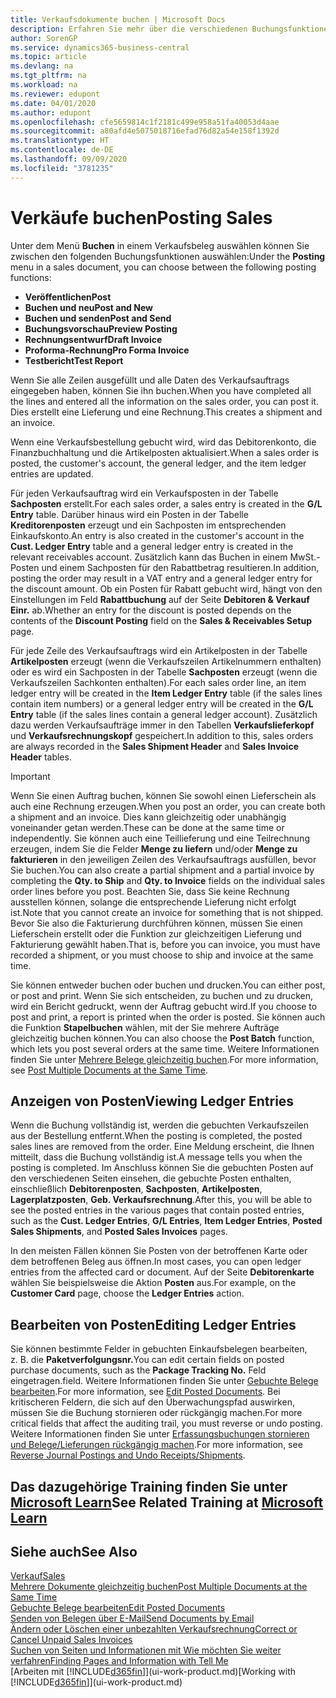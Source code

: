 ```yaml
---
title: Verkaufsdokumente buchen | Microsoft Docs
description: Erfahren Sie mehr über die verschiedenen Buchungsfunktionen zum Buchen von Verkaufsbelegen und wie Sie gebuchte Belege aktualisieren können.
author: SorenGP
ms.service: dynamics365-business-central
ms.topic: article
ms.devlang: na
ms.tgt_pltfrm: na
ms.workload: na
ms.reviewer: edupont
ms.date: 04/01/2020
ms.author: edupont
ms.openlocfilehash: cfe5659814c1f2181c499e958a51fa40053d4aae
ms.sourcegitcommit: a80afd4e5075018716efad76d82a54e158f1392d
ms.translationtype: HT
ms.contentlocale: de-DE
ms.lasthandoff: 09/09/2020
ms.locfileid: "3781235"
---
```

# <a name="posting-sales"></a><span data-ttu-id="0effc-103">Verkäufe buchen</span><span class="sxs-lookup"><span data-stu-id="0effc-103">Posting Sales</span></span>
<span data-ttu-id="0effc-104">Unter dem Menü **Buchen** in einem Verkaufsbeleg auswählen können Sie zwischen den folgenden Buchungsfunktionen auswählen:</span><span class="sxs-lookup"><span data-stu-id="0effc-104">Under the **Posting** menu in a sales document, you can choose between the following posting functions:</span></span>

* <span data-ttu-id="0effc-105">**Veröffentlichen**</span><span class="sxs-lookup"><span data-stu-id="0effc-105">**Post**</span></span>
* <span data-ttu-id="0effc-106">**Buchen und neu**</span><span class="sxs-lookup"><span data-stu-id="0effc-106">**Post and New**</span></span>
* <span data-ttu-id="0effc-107">**Buchen und senden**</span><span class="sxs-lookup"><span data-stu-id="0effc-107">**Post and Send**</span></span>
* <span data-ttu-id="0effc-108">**Buchungsvorschau**</span><span class="sxs-lookup"><span data-stu-id="0effc-108">**Preview Posting**</span></span>
* <span data-ttu-id="0effc-109">**Rechnungsentwurf**</span><span class="sxs-lookup"><span data-stu-id="0effc-109">**Draft Invoice**</span></span>
* <span data-ttu-id="0effc-110">**Proforma-Rechnung**</span><span class="sxs-lookup"><span data-stu-id="0effc-110">**Pro Forma Invoice**</span></span>
* <span data-ttu-id="0effc-111">**Testbericht**</span><span class="sxs-lookup"><span data-stu-id="0effc-111">**Test Report**</span></span>

<span data-ttu-id="0effc-112">Wenn Sie alle Zeilen ausgefüllt und alle Daten des Verkaufsauftrags eingegeben haben, können Sie ihn buchen.</span><span class="sxs-lookup"><span data-stu-id="0effc-112">When you have completed all the lines and entered all the information on the sales order, you can post it.</span></span> <span data-ttu-id="0effc-113">Dies erstellt eine Lieferung und eine Rechnung.</span><span class="sxs-lookup"><span data-stu-id="0effc-113">This creates a shipment and an invoice.</span></span>

<span data-ttu-id="0effc-114">Wenn eine Verkaufsbestellung gebucht wird, wird das Debitorenkonto, die Finanzbuchhaltung und die Artikelposten aktualisiert.</span><span class="sxs-lookup"><span data-stu-id="0effc-114">When a sales order is posted, the customer's account, the general ledger, and the item ledger entries are updated.</span></span>

<span data-ttu-id="0effc-115">Für jeden Verkaufsauftrag wird ein Verkaufsposten in der Tabelle **Sachposten** erstellt.</span><span class="sxs-lookup"><span data-stu-id="0effc-115">For each sales order, a sales entry is created in the **G/L Entry** table.</span></span> <span data-ttu-id="0effc-116">Darüber hinaus wird ein Posten in der Tabelle **Kreditorenposten** erzeugt und ein Sachposten im entsprechenden Einkaufskonto.</span><span class="sxs-lookup"><span data-stu-id="0effc-116">An entry is also created in the customer's account in the **Cust. Ledger Entry** table and a general ledger entry is created in the relevant receivables account.</span></span> <span data-ttu-id="0effc-117">Zusätzlich kann das Buchen in einem MwSt.-Posten und einem Sachposten für den Rabattbetrag resultieren.</span><span class="sxs-lookup"><span data-stu-id="0effc-117">In addition, posting the order may result in a VAT entry and a general ledger entry for the discount amount.</span></span> <span data-ttu-id="0effc-118">Ob ein Posten für Rabatt gebucht wird, hängt von den Einstellungen im Feld **Rabattbuchung** auf der Seite **Debitoren & Verkauf Einr.** ab.</span><span class="sxs-lookup"><span data-stu-id="0effc-118">Whether an entry for the discount is posted depends on the contents of the **Discount Posting** field on the **Sales & Receivables Setup** page.</span></span>

<span data-ttu-id="0effc-119">Für jede Zeile des Verkaufsauftrags wird ein Artikelposten in der Tabelle **Artikelposten** erzeugt (wenn die Verkaufszeilen Artikelnummern enthalten) oder es wird ein Sachposten in der Tabelle **Sachposten** erzeugt (wenn die Verkaufszeilen Sachkonten enthalten).</span><span class="sxs-lookup"><span data-stu-id="0effc-119">For each sales order line, an item ledger entry will be created in the **Item Ledger Entry** table (if the sales lines contain item numbers) or a general ledger entry will be created in the **G/L Entry** table (if the sales lines contain a general ledger account).</span></span> <span data-ttu-id="0effc-120">Zusätzlich dazu werden Verkaufsaufträge immer in den Tabellen **Verkaufslieferkopf** und **Verkaufsrechnungskopf** gespeichert.</span><span class="sxs-lookup"><span data-stu-id="0effc-120">In addition to this, sales orders are always recorded in the **Sales Shipment Header** and **Sales Invoice Header** tables.</span></span>

> [!IMPORTANT]  
>   <span data-ttu-id="0effc-121">Wenn Sie einen Auftrag buchen, können Sie sowohl einen Lieferschein als auch eine Rechnung erzeugen.</span><span class="sxs-lookup"><span data-stu-id="0effc-121">When you post an order, you can create both a shipment and an invoice.</span></span> <span data-ttu-id="0effc-122">Dies kann gleichzeitig oder unabhängig voneinander getan werden.</span><span class="sxs-lookup"><span data-stu-id="0effc-122">These can be done at the same time or independently.</span></span> <span data-ttu-id="0effc-123">Sie können auch eine Teillieferung und eine Teilrechnung erzeugen, indem Sie die Felder **Menge zu liefern** und/oder **Menge zu fakturieren** in den jeweiligen Zeilen des Verkaufsauftrags ausfüllen, bevor Sie buchen.</span><span class="sxs-lookup"><span data-stu-id="0effc-123">You can also create a partial shipment and a partial invoice by completing the **Qty. to Ship** and **Qty. to Invoice** fields on the individual sales order lines before you post.</span></span> <span data-ttu-id="0effc-124">Beachten Sie, dass Sie keine Rechnung ausstellen können, solange die entsprechende Lieferung nicht erfolgt ist.</span><span class="sxs-lookup"><span data-stu-id="0effc-124">Note that you cannot create an invoice for something that is not shipped.</span></span> <span data-ttu-id="0effc-125">Bevor Sie also die Fakturierung durchführen können, müssen Sie einen Lieferschein erstellt oder die Funktion zur gleichzeitigen Lieferung und Fakturierung gewählt haben.</span><span class="sxs-lookup"><span data-stu-id="0effc-125">That is, before you can invoice, you must have recorded a shipment, or you must choose to ship and invoice at the same time.</span></span>

<span data-ttu-id="0effc-126">Sie können entweder buchen oder buchen und drucken.</span><span class="sxs-lookup"><span data-stu-id="0effc-126">You can either post, or post and print.</span></span> <span data-ttu-id="0effc-127">Wenn Sie sich entscheiden, zu buchen und zu drucken, wird ein Bericht gedruckt, wenn der Auftrag gebucht wird.</span><span class="sxs-lookup"><span data-stu-id="0effc-127">If you choose to post and print, a report is printed when the order is posted.</span></span> <span data-ttu-id="0effc-128">Sie können auch die Funktion **Stapelbuchen** wählen, mit der Sie mehrere Aufträge gleichzeitig buchen können.</span><span class="sxs-lookup"><span data-stu-id="0effc-128">You can also choose the **Post Batch** function, which lets you post several orders at the same time.</span></span> <span data-ttu-id="0effc-129">Weitere Informationen finden Sie unter [Mehrere Belege gleichzeitig buchen](ui-batch-posting.md).</span><span class="sxs-lookup"><span data-stu-id="0effc-129">For more information, see [Post Multiple Documents at the Same Time](ui-batch-posting.md).</span></span>

## <a name="viewing-ledger-entries"></a><span data-ttu-id="0effc-130">Anzeigen von Posten</span><span class="sxs-lookup"><span data-stu-id="0effc-130">Viewing Ledger Entries</span></span>
<span data-ttu-id="0effc-131">Wenn die Buchung vollständig ist, werden die gebuchten Verkaufszeilen aus der Bestellung entfernt.</span><span class="sxs-lookup"><span data-stu-id="0effc-131">When the posting is completed, the posted sales lines are removed from the order.</span></span> <span data-ttu-id="0effc-132">Eine Meldung erscheint, die Ihnen mitteilt, dass die Buchung vollständig ist.</span><span class="sxs-lookup"><span data-stu-id="0effc-132">A message tells you when the posting is completed.</span></span> <span data-ttu-id="0effc-133">Im Anschluss können Sie die gebuchten Posten auf den verschiedenen Seiten einsehen, die gebuchte Posten enthalten, einschließlich **Debitorenposten**, **Sachposten**, **Artikelposten**, **Lagerplatzposten**, **Geb. Verkaufsrechnung**.</span><span class="sxs-lookup"><span data-stu-id="0effc-133">After this, you will be able to see the posted entries in the various pages that contain posted entries, such as the **Cust. Ledger Entries**, **G/L Entries**, **Item Ledger Entries**, **Posted Sales Shipments**, and **Posted Sales Invoices** pages.</span></span>  

<span data-ttu-id="0effc-134">In den meisten Fällen können Sie Posten von der betroffenen Karte oder dem betroffenen Beleg aus öffnen.</span><span class="sxs-lookup"><span data-stu-id="0effc-134">In most cases, you can open ledger entries from the affected card or document.</span></span> <span data-ttu-id="0effc-135">Auf der Seite **Debitorenkarte** wählen Sie beispielsweise die Aktion **Posten** aus.</span><span class="sxs-lookup"><span data-stu-id="0effc-135">For example, on the **Customer Card** page, choose the **Ledger Entries** action.</span></span>

## <a name="editing-ledger-entries"></a><span data-ttu-id="0effc-136">Bearbeiten von Posten</span><span class="sxs-lookup"><span data-stu-id="0effc-136">Editing Ledger Entries</span></span>
<span data-ttu-id="0effc-137">Sie können bestimmte Felder in gebuchten Einkaufsbelegen bearbeiten, z. B. die **Paketverfolgungsnr.**</span><span class="sxs-lookup"><span data-stu-id="0effc-137">You can edit certain fields on posted purchase documents, such as the **Package Tracking No.**</span></span> <span data-ttu-id="0effc-138">Feld eingetragen.</span><span class="sxs-lookup"><span data-stu-id="0effc-138">field.</span></span> <span data-ttu-id="0effc-139">Weitere Informationen finden Sie unter [Gebuchte Belege bearbeiten](across-edit-posted-document.md).</span><span class="sxs-lookup"><span data-stu-id="0effc-139">For more information, see [Edit Posted Documents](across-edit-posted-document.md).</span></span> <span data-ttu-id="0effc-140">Bei kritischeren Feldern, die sich auf den Überwachungspfad auswirken, müssen Sie die Buchung stornieren oder rückgängig machen.</span><span class="sxs-lookup"><span data-stu-id="0effc-140">For more critical fields that affect the auditing trail, you must reverse or undo posting.</span></span> <span data-ttu-id="0effc-141">Weitere Informationen finden Sie unter [Erfassungsbuchungen stornieren und Belege/Lieferungen rückgängig machen](finance-how-reverse-journal-posting.md).</span><span class="sxs-lookup"><span data-stu-id="0effc-141">For more information, see [Reverse Journal Postings and Undo Receipts/Shipments](finance-how-reverse-journal-posting.md).</span></span>

## <a name="see-related-training-at-microsoft-learn"></a><span data-ttu-id="0effc-142">Das dazugehörige Training finden Sie unter [Microsoft Learn](/learn/modules/ship-invoice-items-dynamics-365-business-central/index)</span><span class="sxs-lookup"><span data-stu-id="0effc-142">See Related Training at [Microsoft Learn](/learn/modules/ship-invoice-items-dynamics-365-business-central/index)</span></span>

## <a name="see-also"></a><span data-ttu-id="0effc-143">Siehe auch</span><span class="sxs-lookup"><span data-stu-id="0effc-143">See Also</span></span>
[<span data-ttu-id="0effc-144">Verkauf</span><span class="sxs-lookup"><span data-stu-id="0effc-144">Sales</span></span>](sales-manage-sales.md)  
[<span data-ttu-id="0effc-145">Mehrere Dokumente gleichzeitig buchen</span><span class="sxs-lookup"><span data-stu-id="0effc-145">Post Multiple Documents at the Same Time</span></span>](ui-batch-posting.md)  
[<span data-ttu-id="0effc-146">Gebuchte Belege bearbeiten</span><span class="sxs-lookup"><span data-stu-id="0effc-146">Edit Posted Documents</span></span>](across-edit-posted-document.md)  
[<span data-ttu-id="0effc-147">Senden von Belegen über E-Mail</span><span class="sxs-lookup"><span data-stu-id="0effc-147">Send Documents by Email</span></span>](ui-how-send-documents-email.md)  
[<span data-ttu-id="0effc-148">Ändern oder Löschen einer unbezahlten Verkaufsrechnung</span><span class="sxs-lookup"><span data-stu-id="0effc-148">Correct or Cancel Unpaid Sales Invoices</span></span>](sales-how-correct-cancel-sales-invoice.md)  
[<span data-ttu-id="0effc-149">Suchen von Seiten und Informationen mit Wie möchten Sie weiter verfahren</span><span class="sxs-lookup"><span data-stu-id="0effc-149">Finding Pages and Information with Tell Me</span></span>](ui-search.md)  
<span data-ttu-id="0effc-150">[Arbeiten mit [!INCLUDE[d365fin](includes/d365fin_md.md)]](ui-work-product.md)</span><span class="sxs-lookup"><span data-stu-id="0effc-150">[Working with [!INCLUDE[d365fin](includes/d365fin_md.md)]](ui-work-product.md)</span></span>
